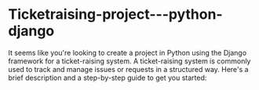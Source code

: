 # Ticketraising-project---python-django
It seems like you're looking to create a project in Python using the Django framework for a ticket-raising system. A ticket-raising system is commonly used to track and manage issues or requests in a structured way. Here's a brief description and a step-by-step guide to get you started:
